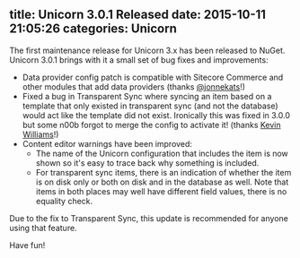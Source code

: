 title: Unicorn 3.0.1 Released
date: 2015-10-11 21:05:26
categories: Unicorn
---

The first maintenance release for Unicorn 3.x has been released to NuGet. Unicorn 3.0.1 brings with it a small set of bug fixes and improvements:

* Data provider config patch is compatible with Sitecore Commerce and other modules that add data providers (thanks [@jonnekats](https://twitter.com/jonnekats)!)
* Fixed a bug in Transparent Sync where syncing an item based on a template that only existed in transparent sync (and not the database) would act like the template did not exist. Ironically this was fixed in 3.0.0 but some n00b forgot to merge the config to activate it! (thanks [Kevin Williams](https://github.com/williamsk)!)
* Content editor warnings have been improved:
	* The name of the Unicorn configuration that includes the item is now shown so it's easy to trace back why something is included.
	* For transparent sync items, there is an indication of whether the item is on disk only or both on disk and in the database as well. Note that items in both places may well have different field values, there is no equality check.

Due to the fix to Transparent Sync, this update is recommended for anyone using that feature.

Have fun!